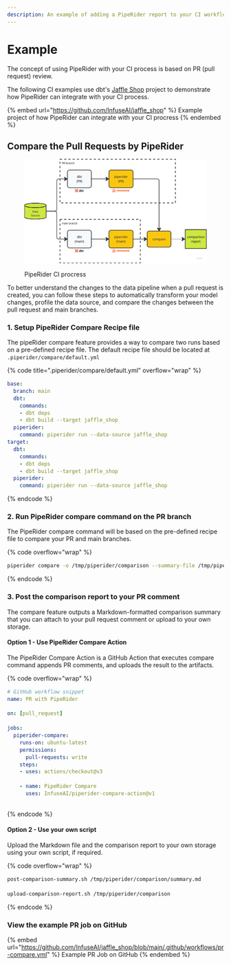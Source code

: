 ```yaml
---
description: An example of adding a PipeRider report to your CI workflow
---
```


# &#x20;Example

The concept of using PipeRider with your CI process is based on PR (pull request) review.&#x20;

The following CI examples use dbt's [Jaffle Shop](https://github.com/InfuseAI/jaffle\_shop) project to demonstrate how PipeRider can integrate with your CI process.&#x20;

{% embed url="https://github.com/InfuseAI/jaffle_shop" %}
Example project of how PipeRider can integrate with your CI procress
{% endembed %}

## Compare the Pull Requests by PipeRider

<figure><img src="../.gitbook/assets/piperider-ci-procress.png" alt=""><figcaption><p>PipeRider CI procress</p></figcaption></figure>

To better understand the changes to the data pipeline when a pull request is created, you can follow these steps to automatically transform your model changes, profile the data source, and compare the changes between the pull request and main branches.&#x20;

### 1. Setup PipeRider Compare Recipe file

The pipeRider compare feature provides a way to compare two runs based on a pre-defined recipe file. The default recipe file should be located at `.piperider/compare/default.yml`

{% code title=".piperider/compare/default.yml" overflow="wrap" %}
```yaml
base:
  branch: main
  dbt:
    commands:
    - dbt deps
    - dbt build --target jaffle_shop
  piperider:
    command: piperider run --data-source jaffle_shop
target:
  dbt:
    commands:
    - dbt deps
    - dbt build --target jaffle_shop
  piperider:
    command: piperider run --data-source jaffle_shop
```
{% endcode %}

### 2. Run PipeRider compare command on the PR branch

The PipeRider compare command will be based on the pre-defined recipe file to compare your PR and main branches.

{% code overflow="wrap" %}
```bash
piperider compare -o /tmp/piperider/comparison --summary-file /tmp/piperider/comparison/summary.md
```
{% endcode %}

### 3. Post the comparison report to your PR comment

The compare feature outputs a Markdown-formatted comparison summary that you can attach to your pull request comment or upload to your own storage.

#### Option 1 - Use PipeRider Compare Action

The PipeRider Compare Action is a GitHub Action that executes compare command appends PR comments, and uploads the result to the artifacts.&#x20;

{% code overflow="wrap" %}
```yaml
# GitHub workflow snippet
name: PR with PipeRider

on: [pull_request]

jobs:
  piperider-compare:
    runs-on: ubuntu-latest
    permissions:
      pull-requests: write
    steps:
    - uses: actions/checkout@v3

    - name: PipeRider Compare
      uses: InfuseAI/piperider-compare-action@v1
        
```
{% endcode %}

#### Option 2 - Use your own script

Upload the Markdown file and the comparison report to your own storage using your own script, if required.

{% code overflow="wrap" %}
```bash
post-comparison-summary.sh /tmp/piperider/comparison/summary.md

upload-comparison-report.sh /tmp/piperider/comparison
```
{% endcode %}

### View the example PR job on GitHub

{% embed url="https://github.com/InfuseAI/jaffle_shop/blob/main/.github/workflows/pr-compare.yml" %}
Example PR Job on GitHub
{% endembed %}
